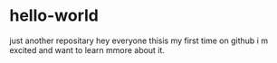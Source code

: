 # hello-world
just another repositary
hey everyone thisis my first time on github i m excited and want to learn mmore about it.
